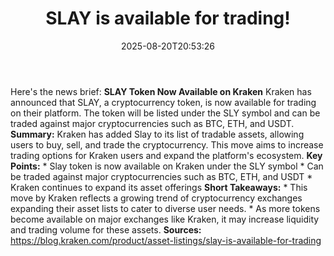 ﻿---
title: "SLAY is available for trading!"
date: "2025-08-20T20:53:26"
category: "Markets"
summary: ""
slug: "slay is available for trading"
source_urls:
  - "https://blog.kraken.com/product/asset-listings/slay-is-available-for-trading"
seo:
  title: "SLAY is available for trading! | Hash n Hedge"
  description: ""
  keywords: ["news", "markets", "brief"]
---
Here's the news brief:  **SLAY Token Now Available on Kraken**  Kraken has announced that SLAY, a cryptocurrency token, is now available for trading on their platform. The token will be listed under the SLY symbol and can be traded against major cryptocurrencies such as BTC, ETH, and USDT.  **Summary:**  Kraken has added Slay to its list of tradable assets, allowing users to buy, sell, and trade the cryptocurrency. This move aims to increase trading options for Kraken users and expand the platform's ecosystem.  **Key Points:**  * Slay token is now available on Kraken under the SLY symbol * Can be traded against major cryptocurrencies such as BTC, ETH, and USDT * Kraken continues to expand its asset offerings  **Short Takeaways:**  * This move by Kraken reflects a growing trend of cryptocurrency exchanges expanding their asset lists to cater to diverse user needs. * As more tokens become available on major exchanges like Kraken, it may increase liquidity and trading volume for these assets.  **Sources:**  https://blog.kraken.com/product/asset-listings/slay-is-available-for-trading 
